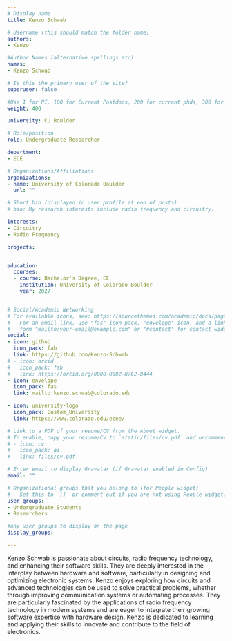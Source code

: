 ```yaml
---
# Display name
title: Kenzo Schwab

# Username (this should match the folder name)
authors:
- Kenzo

#Author Names (alternative spellings etc)
names:
- Kenzo Schwab

# Is this the primary user of the site?
superuser: false

#Use 1 for PI, 100 for Current Postdocs, 200 for current phds, 300 for current masters, 400 for current undergrads, 800 for alum postdocs, 810 for alum phds, 820 for alum masters, and 830 for alum undergrads, 900 for tools, 1000 for projects
weight: 400

university: CU Boulder

# Role/position
role: Undergraduate Researcher

department:
- ECE

# Organizations/Affiliations
organizations:
- name: University of Colorado Boulder
  url: ""

# Short bio (displayed in user profile at end of posts)
# bio: My research interests include radio frequency and circuitry.

interests:
- Circuitry
- Radio Frequency

projects:


education:
  courses:
  - course: Bachelor's Degree, EE
    institution: University of Colorado Boulder
    year: 2027


# Social/Academic Networking
# For available icons, see: https://sourcethemes.com/academic/docs/page-builder/#icons
#   For an email link, use "fas" icon pack, "envelope" icon, and a link in the
#   form "mailto:your-email@example.com" or "#contact" for contact widget.
social:
- icon: github
  icon_pack: fab
  link: https://github.com/Kenzo-Schwab
# - icon: orcid
#   icon_pack: fab
#   link: https://orcid.org/0000-0002-8762-8444
- icon: envelope
  icon_pack: fas
  link: mailto:kenzo.schwab@colorado.edu

- icon: university-logo
  icon_pack: Custom_University
  link: https://www.colorado.edu/ecee/

# Link to a PDF of your resume/CV from the About widget.
# To enable, copy your resume/CV to `static/files/cv.pdf` and uncomment the lines below.
# - icon: cv
#   icon_pack: ai
#   link: files/cv.pdf

# Enter email to display Gravatar (if Gravatar enabled in Config)
email: ""

# Organizational groups that you belong to (for People widget)
#   Set this to `[]` or comment out if you are not using People widget.
user_groups:
- Undergraduate Students
- Researchers

#any user groups to display on the page
display_groups:

---
```

Kenzo Schwab is passionate about circuits, radio frequency technology, and enhancing their software skills. They are deeply interested in the interplay between hardware and software, particularly in designing and optimizing electronic systems. Kenzo enjoys exploring how circuits and advanced technologies can be used to solve practical problems, whether through improving communication systems or automating processes. They are particularly fascinated by the applications of radio frequency technology in modern systems and are eager to integrate their growing software expertise with hardware design. Kenzo is dedicated to learning and applying their skills to innovate and contribute to the field of electronics.
